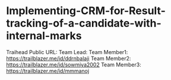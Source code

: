 # Implementing-CRM-for-Result-tracking-of-a-candidate-with-internal-marks

Traihead Public URL:
Team Lead:
Team Member1: https://trailblazer.me/id/ddrnbalaji
Team Member2: https://trailblazer.me/id/sowmiya2002
Team Member3: https://trailblazer.me/id/mmmanoj
